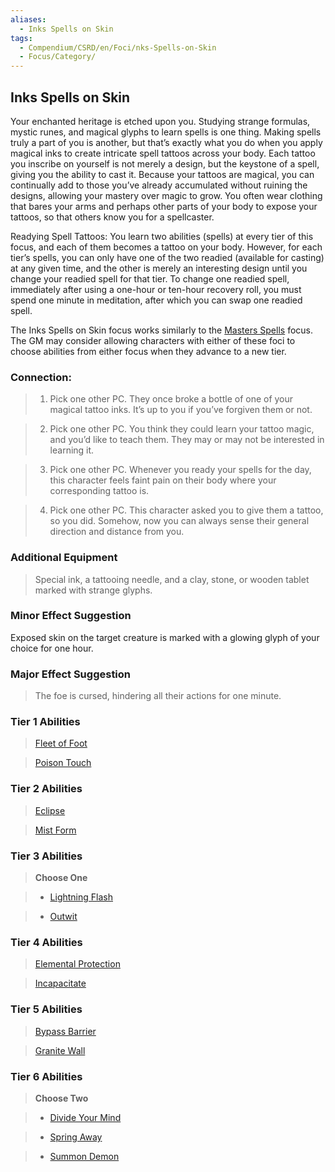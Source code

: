 ```yaml
---
aliases:
  - Inks Spells on Skin
tags:
  - Compendium/CSRD/en/Foci/nks-Spells-on-Skin
  - Focus/Category/
---
```

  
    
## Inks Spells on Skin    
Your enchanted heritage is etched upon you. Studying strange formulas, mystic runes, and magical glyphs to learn spells is one thing. Making spells truly a part of you is another, but that’s exactly what you do when you apply magical inks to create intricate spell tattoos across your body. Each tattoo you inscribe on yourself is not merely a design, but the keystone of a spell, giving you the ability to cast it. Because your tattoos are magical, you can continually add to those you’ve already accumulated without ruining the designs, allowing your mastery over magic to grow. You often wear clothing that bares your arms and perhaps other parts of your body to expose your tattoos, so that others know you for a spellcaster.  
  
Readying Spell Tattoos: You learn two abilities (spells) at every tier of this focus, and each of them becomes a tattoo on your body. However, for each tier’s spells, you can only have one of the two readied (available for casting) at any given time, and the other is merely an interesting design until you change your readied spell for that tier. To change one readied spell, immediately after using a one-hour or ten-hour recovery roll, you must spend one minute in meditation, after which you can swap one readied spell.  
  
The Inks Spells on Skin focus works similarly to the [Masters Spells](Masters-Spells.md) focus. The GM may consider allowing characters with either of these foci to choose abilities from either focus when they advance to a new tier.  
  
  
### Connection:   
>1. Pick one other PC. They once broke a bottle of one of your magical tattoo inks. It’s up to you if you’ve forgiven them or not.  
>2. Pick one other PC. You think they could learn your tattoo magic, and you’d like to teach them. They may or may not be interested in learning it.  
>3. Pick one other PC. Whenever you ready your spells for the day, this character feels faint pain on their body where your corresponding tattoo is.  
>4. Pick one other PC. This character asked you to give them a tattoo, so you did. Somehow, now you can always sense their general direction and distance from you.  
### Additional Equipment  
>Special ink, a tattooing needle, and a clay, stone, or wooden tablet marked with strange glyphs.  
### Minor Effect Suggestion   
Exposed skin on the target creature is marked with a glowing glyph of your choice for one hour.  
### Major Effect Suggestion  
>The foe is cursed, hindering all their actions for one minute.  
  
  
  
### Tier 1 Abilities    
> [Fleet of Foot](Fleet-of-Foot.md)  
> [Poison Touch](Poison-Touch.md)    
  
  
### Tier 2 Abilities    
> [Eclipse](Eclipse.md)    
> [Mist Form](Mist-Form.md)    
  
### Tier 3 Abilities    
> **Choose One**    
>- [Lightning Flash](Lightning-Flash.md)    
>- [Outwit](Outwit.md)    
  
### Tier 4 Abilities    
> [Elemental Protection](Elemental-Protection.md)  
> [Incapacitate](Incapacitate.md)    
  
### Tier 5 Abilities    
> [Bypass Barrier](Bypass-Barrier.md)  
> [Granite Wall](Granite-Wall.md)    
  
  
### Tier 6 Abilities    
> **Choose Two**    
>- [Divide Your Mind](Divide-Your-Mind.md)    
>- [Spring Away](Spring-Away.md)  
>- [Summon Demon](Summon-Demon.md)